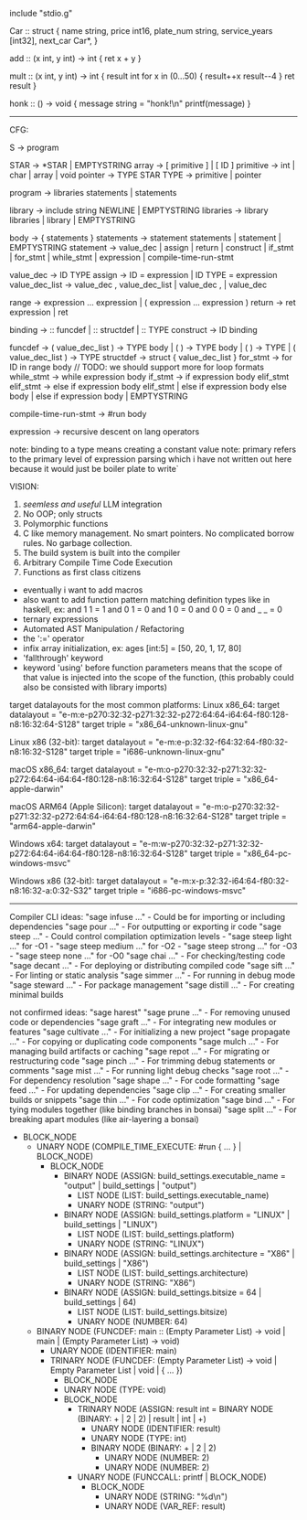 include "stdio.g"

Car :: struct {
    name          string, 
    price         int16,
    plate_num     string,
    service_years [int32],
    next_car      Car*,
}

add :: (x int, y int) -> int {
    ret x + y
}

mult :: (x int, y int) -> int {
    result int
    for x in (0...50) {
        result++x
        result--4
    }
    ret result
}

honk :: () -> void {
    message string = "honk!\n"
    printf(message)
}


--------------------------------------------------------------------------------
CFG:

S               -> program

STAR            -> *STAR | EMPTYSTRING
array           -> [ primitive ] | [ ID ]
primitive       -> int | char | array | void
pointer         -> TYPE STAR
TYPE            -> primitive | pointer

program         -> libraries statements | statements

library         -> include string NEWLINE | EMPTYSTRING
libraries       -> library libraries | library | EMPTYSTRING

body            -> { statements }
statements      -> statement statements | statement | EMPTYSTRING
statement       -> value_dec  |
                   assign     |
                   return     |
                   construct  |
                   if_stmt    |
                   for_stmt   |
                   while_stmt |
                   expression |
                   compile-time-run-stmt

value_dec       -> ID TYPE
assign          -> ID = expression | ID TYPE = expression
value_dec_list  -> value_dec , value_dec_list | value_dec , | value_dec

range           -> expression ... expression | ( expression ... expression )
return          -> ret expression | ret

binding         -> :: funcdef | :: structdef | :: TYPE
construct       -> ID binding

funcdef         -> ( value_dec_list ) -> TYPE body | ( ) -> TYPE body | ( ) -> TYPE | ( value_dec_list ) -> TYPE
structdef       -> struct { value_dec_list }
for_stmt        -> for ID in range body // TODO: we should support more for loop formats
while_stmt      -> while expression body
if_stmt         -> if expression body elif_stmt
elif_stmt       -> else if expression body elif_stmt |
                   else if expression body else body |
                   else if expression body |
                   EMPTYSTRING

compile-time-run-stmt -> #run body

expression -> recursive descent on lang operators

note: binding to a type means creating a constant value note: primary refers to the primary level of expression parsing which i have not written out here because it would just be boiler plate to write`

VISION:

1. *seemless and useful* LLM integration
2. No OOP; only structs
3. Polymorphic functions
4. C like memory management. No smart pointers. No complicated borrow rules. No garbage collection.
5. The build system is built into the compiler
6. Arbitrary Compile Time Code Execution
7. Functions as first class citizens

- eventually i want to add macros
- also want to add function pattern matching definition types like in haskell, 
	ex: 
	and 1 1 = 1 
	and 0 1 = 0 
	and 1 0 = 0 
	and 0 0 = 0 
	and _ _ = 0
- ternary expressions
- Automated AST Manipulation / Refactoring
- the ':=' operator
- infix array initialization, ex: ages [int:5] = [50, 20, 1, 17, 80]
- 'fallthrough' keyword
- keyword 'using' before function parameters means that the scope of that value is injected into the scope of the function, (this probably could also be consisted with library imports)


target datalayouts for the most common platforms:
Linux x86_64:
target datalayout = "e-m:e-p270:32:32-p271:32:32-p272:64:64-i64:64-f80:128-n8:16:32:64-S128"
target triple = "x86_64-unknown-linux-gnu"

Linux x86 (32-bit):
target datalayout = "e-m:e-p:32:32-f64:32:64-f80:32-n8:16:32-S128"
target triple = "i686-unknown-linux-gnu"

macOS x86_64:
target datalayout = "e-m:o-p270:32:32-p271:32:32-p272:64:64-i64:64-f80:128-n8:16:32:64-S128"
target triple = "x86_64-apple-darwin"

macOS ARM64 (Apple Silicon):
target datalayout = "e-m:o-p270:32:32-p271:32:32-p272:64:64-i64:64-f80:128-n8:16:32:64-S128"
target triple = "arm64-apple-darwin"

Windows x64:
target datalayout = "e-m:w-p270:32:32-p271:32:32-p272:64:64-i64:64-f80:128-n8:16:32:64-S128"
target triple = "x86_64-pc-windows-msvc"

Windows x86 (32-bit):
target datalayout = "e-m:x-p:32:32-i64:64-f80:32-n8:16:32-a:0:32-S32"
target triple = "i686-pc-windows-msvc"

---------------------------------------------------------------------------------------
Compiler CLI ideas:
"sage infuse ..." - Could be for importing or including dependencies
"sage pour ..." - For outputting or exporting ir code
"sage steep <optimization-level> ..." - Could control compilation optimization levels
    - "sage steep light ..." for -O1
    - "sage steep medium ..." for -O2
    - "sage steep strong ..." for -O3
    - "sage steep none ..." for -O0
"sage chai ..." - For checking/testing code
"sage decant ..." - For deploying or distributing compiled code
"sage sift ..." - For linting or static analysis
"sage simmer ..." - For running in debug mode
"sage steward ..." - For package management
"sage distill ..." - For creating minimal builds

not confirmed ideas:
"sage harest"
"sage prune ..." - For removing unused code or dependencies
"sage graft ..." - For integrating new modules or features
"sage cultivate ..." - For initializing a new project
"sage propagate ..." - For copying or duplicating code components
"sage mulch ..." - For managing build artifacts or caching
"sage repot ..." - For migrating or restructuring code
"sage pinch ..." - For trimming debug statements or comments
"sage mist ..." - For running light debug checks
"sage root ..." - For dependency resolution
"sage shape ..." - For code formatting
"sage feed ..." - For updating dependencies
"sage clip ..." - For creating smaller builds or snippets
"sage thin ..." - For code optimization
"sage bind ..." - For tying modules together (like binding branches in bonsai)
"sage split ..." - For breaking apart modules (like air-layering a bonsai)



- BLOCK_NODE
	- UNARY NODE (COMPILE_TIME_EXECUTE: #run { ... } | BLOCK_NODE)
		- BLOCK_NODE
			- BINARY NODE (ASSIGN: build_settings.executable_name = "output" | build_settings | "output")
				- LIST NODE (LIST: build_settings.executable_name)
				- UNARY NODE (STRING: "output")
			- BINARY NODE (ASSIGN: build_settings.platform = "LINUX" | build_settings | "LINUX")
				- LIST NODE (LIST: build_settings.platform)
				- UNARY NODE (STRING: "LINUX")
			- BINARY NODE (ASSIGN: build_settings.architecture = "X86" | build_settings | "X86")
				- LIST NODE (LIST: build_settings.architecture)
				- UNARY NODE (STRING: "X86")
			- BINARY NODE (ASSIGN: build_settings.bitsize = 64 | build_settings | 64)
				- LIST NODE (LIST: build_settings.bitsize)
				- UNARY NODE (NUMBER: 64)
	- BINARY NODE (FUNCDEF: main :: (Empty Parameter List) -> void | main | (Empty Parameter List) -> void)
		- UNARY NODE (IDENTIFIER: main)
		- TRINARY NODE (FUNCDEF: (Empty Parameter List) -> void | Empty Parameter List | void | { ... })
			- BLOCK_NODE
			- UNARY NODE (TYPE: void)
			- BLOCK_NODE
				- TRINARY NODE (ASSIGN: result int = BINARY NODE (BINARY: + | 2 | 2) | result | int | +)
					- UNARY NODE (IDENTIFIER: result)
					- UNARY NODE (TYPE: int)
					- BINARY NODE (BINARY: + | 2 | 2)
						- UNARY NODE (NUMBER: 2)
						- UNARY NODE (NUMBER: 2)
				- UNARY NODE (FUNCCALL: printf | BLOCK_NODE)
					- BLOCK_NODE
						- UNARY NODE (STRING: "%d\n")
						- UNARY NODE (VAR_REF: result)
































